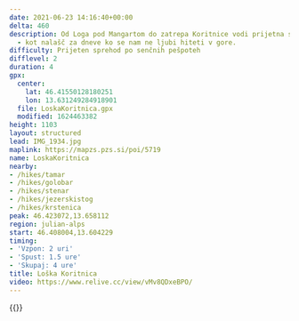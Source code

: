 ```yaml
---
date: 2021-06-23 14:16:40+00:00
delta: 460
description: Od Loga pod Mangartom do zatrepa Koritnice vodi prijetna senčna pešpot
  - kot nalašč za dneve ko se nam ne ljubi hiteti v gore.
difficulty: Prijeten sprehod po senčnih pešpoteh
difflevel: 2
duration: 4
gpx:
  center:
    lat: 46.41550128180251
    lon: 13.631249284918901
  file: LoskaKoritnica.gpx
  modified: 1624463382
height: 1103
layout: structured
lead: IMG_1934.jpg
maplink: https://mapzs.pzs.si/poi/5719
name: LoskaKoritnica
nearby:
- /hikes/tamar
- /hikes/golobar
- /hikes/stenar
- /hikes/jezerskistog
- /hikes/krstenica
peak: 46.423072,13.658112
region: julian-alps
start: 46.408004,13.604229
timing:
- 'Vzpon: 2 uri'
- 'Spust: 1.5 ure'
- 'Skupaj: 4 ure'
title: Loška Koritnica
video: https://www.relive.cc/view/vMv8QDxeBPO/
---
```

{{<hike-details description="yes">}}

